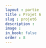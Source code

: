 ```yaml
---
layout : partie
title : Projet 6
slug : projet6
description : 
image : 
in_book: false
order : 8
---
```


